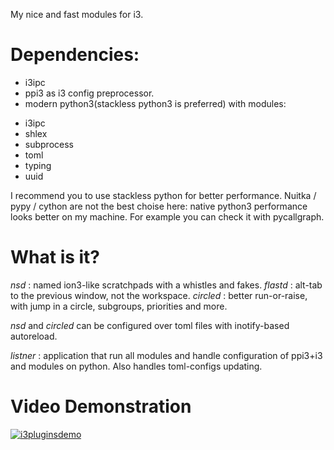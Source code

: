My nice and fast modules for i3.

# Dependencies:

* i3ipc
* ppi3 as i3 config preprocessor.
* modern python3(stackless python3 is preferred) with modules:

- i3ipc
- shlex
- subprocess
- toml
- typing
- uuid

I recommend you to use stackless python for better performance. Nuitka / pypy
/ cython are not the best choise here: native python3 performance looks
better on my machine. For example you can check it with pycallgraph.

# What is it?

*nsd* : named ion3-like scratchpads with a whistles and fakes.
*flastd* : alt-tab to the previous window, not the workspace.
*circled* : better run-or-raise, with jump in a circle, subgroups, priorities
and more.

*nsd* and *circled* can be configured over toml files with inotify-based
autoreload.

*listner* : application that run all modules and handle configuration of
ppi3+i3 and modules on python. Also handles toml-configs updating.

# Video Demonstration
[![i3pluginsdemo](https://img.youtube.com/vi/U7eJMP0zvKc/0.jpg)](https://www.youtube.com/embed/U7eJMP0zvKc)
